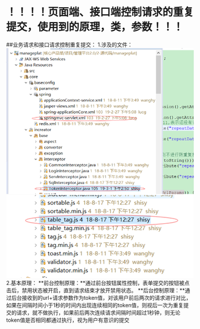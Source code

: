 # ！！！！页面端、接口端控制请求的重复提交，使用到的原理，类，参数！！！

##业务请求和接口请求控制重复提交：
1.涉及的文件：
![](/assets/request_repeat1.png)
![](/assets/request_repeat2.png)
2.基本原理：
 **前台控制原理：**通过前台按钮属性控制，表单提交的按钮被点击后，禁用状态被开启，直到请求结束才放开禁用状态。
 **后台控制原理：**通过后台接收到的url+请求参数作为token值，对该用户前后两次的请求进行对比，如果在间隔时间小于1秒的时间内出现连续相同的token值，则视后一次为重复提交的请求，就不做执行，如果前后两次连续请求间隔时间超过1秒钟，则无论token值是否相同都通过执行，视为用户有意识的提交


